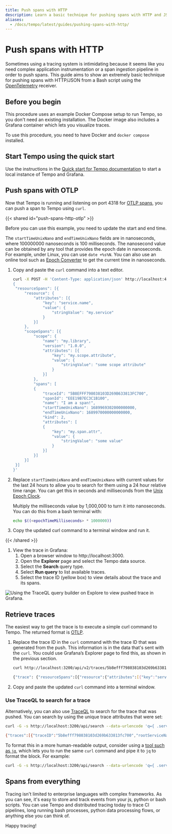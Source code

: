 ```yaml
---
title: Push spans with HTTP
description: Learn a basic technique for pushing spans with HTTP and JSON
aliases:
  - /docs/tempo/latest/guides/pushing-spans-with-http/
---
```


# Push spans with HTTP

Sometimes using a tracing system is intimidating because it seems like you need complex application instrumentation
or a span ingestion pipeline in order to push spans. This guide aims to show an extremely basic technique for
pushing spans with HTTP/JSON from a Bash script using the [OpenTelemetry](https://opentelemetry.io/docs/specs/otlp/) receiver.

## Before you begin

This procedure uses an example Docker Compose setup to run Tempo, so you don't need an existing installation. The Docker image also includes a Grafana container which lets you visualize traces.

To use this procedure, you need to have Docker and `docker compose` installed.

## Start Tempo using the quick start

Use the instructions in the [Quick start for Tempo documentation](https://grafana.com/docs/tempo/<TEMPO_VERSION>/getting-started/docker-example/) to start a local instance of Tempo and Grafana.

## Push spans with OTLP

Now that Tempo is running and listening on port 4318 for [OTLP spans](https://opentelemetry.io/docs/specs/otlp/#otlphttp), you can push a span to Tempo using `curl`.

{{< shared id="push-spans-http-otlp" >}}

Before you can use this example, you need to update the start and end time.

The `startTimeUnixNano` and `endTimeUnixNano` fields are in nanoseconds, where 100000000 nanoseconds is 100 milliseconds. The nanosecond value can be obtained by any tool that provides the epoch date in nanoseconds.
For example, under Linux, you can use `date +%s%N`.
You can also use an online tool such as [Epoch Converter](https://www.epochconverter.com/) to get the current time in nanoseconds.

1. Copy and paste the `curl` command into a text editor.

   ```bash
   curl -X POST -H 'Content-Type: application/json' http://localhost:4318/v1/traces -d '
   {
   	"resourceSpans": [{
       	"resource": {
           	"attributes": [{
               	"key": "service.name",
               	"value": {
                   	"stringValue": "my.service"
               	}
           	}]
       	},
       	"scopeSpans": [{
           	"scope": {
               	"name": "my.library",
               	"version": "1.0.0",
               	"attributes": [{
                   	"key": "my.scope.attribute",
                   	"value": {
                       	"stringValue": "some scope attribute"
                   	}
               	}]
           	},
           	"spans": [
           	{
               	"traceId": "5B8EFFF798038103D269B633813FC700",
               	"spanId": "EEE19B7EC3C1B100",
               	"name": "I am a span!",
               	"startTimeUnixNano": 1689969302000000000,
               	"endTimeUnixNano": 1689970000000000000,
               	"kind": 2,
               	"attributes": [
               	{
                   	"key": "my.span.attr",
                   	"value": {
                       	"stringValue": "some value"
                   	}
               	}]
           	}]
       	}]
   	}]
   }'
   ```

1. Replace `startTimeUnixNano` and `endTimeUnixNano` with current values for the last 24 hours to allow you to search for them using a 24 hour relative time range. You can get this in seconds and milliseconds from the [Unix Epoch Clock](https://www.epochconverter.com/).

   Multiply the milliseconds value by 1,000,000 to turn it into nanoseconds. You can do this from a bash terminal with:

   ```bash
   echo $((<epochTimeMilliseconds> * 1000000))
   ```

1. Copy the updated curl command to a terminal window and run it.

{{< /shared >}}

1. View the trace in Grafana:
   1. Open a browser window to http://localhost:3000.
   1. Open the **Explorer** page and select the Tempo data source.
   1. Select the **Search** query type.
   1. Select **Run query** to list available traces.
   1. Select the trace ID (yellow box) to view details about the trace and its spans.

![Using the TraceQL query builder on Explore to view pushed trace in Grafana.](/static/img/docs/tempo/push-spans-search-span-grafana.png "View the span in Grafana")

## Retrieve traces

The easiest way to get the trace is to execute a simple curl command to Tempo. The returned format is [OTLP](https://github.com/open-telemetry/opentelemetry-proto/blob/main/opentelemetry/proto/trace/v1/trace.proto).

1. Replace the trace ID in the `curl` command with the trace ID that was generated from the push. This information is in the data that's sent with the `curl`. You could use Grafana’s Explorer page to find this, as shown in the previous section.

   ```bash
   curl http://localhost:3200/api/v2/traces/5b8efff798038103d269b633813fc700

   {"trace": {"resourceSpans":[{"resource":{"attributes":[{"key":"service.name","value":{"stringValue":"my.service"}}]},"scopeSpans":[{"scope":{"name":"my.library","version":"1.0.0"},"spans":[{"traceId":"W47/95gDgQPSabYzgT/HAA==","spanId":"7uGbfsPBsQA=","name":"I am a span!","kind":"SPAN_KIND_SERVER","startTimeUnixNano":"1689969302000000000","endTimeUnixNano":"1689970000000000000","attributes":[{"key":"my.span.attr","value":{"stringValue":"some value"}}],"status":{}}]}]}]}}
   ```

1. Copy and paste the updated `curl` command into a terminal window.

### Use TraceQL to search for a trace

Alternatively, you can also use [TraceQL](https://grafana.com/docs/tempo/<TEMPO_VERSION>/traceql/) to search for the trace that was pushed.
You can search by using the unique trace attributes that were set:

```bash
curl -G -s http://localhost:3200/api/search --data-urlencode 'q={ .service.name = "my.service" }'

{"traces":[{"traceID":"5b8efff798038103d269b633813fc700","rootServiceName":"my.service","rootTraceName":"I am a span!","startTimeUnixNano":"1694718625557000000","durationMs":10000,"spanSet":{"spans":[{"spanID":"eee19b7ec3c1b100","startTimeUnixNano":"1694718625557000000","durationNanos":"10000000000","attributes":[{"key":"service.name","value":{"stringValue":"my.service"}}]}],"matched":1},"spanSets":[{"spans":[{"spanID":"eee19b7ec3c1b100","startTimeUnixNano":"1694718625557000000","durationNanos":"10000000000","attributes":[{"key":"service.name","value":{"stringValue":"my.service"}}]}],"matched":1}]}],"metrics":{"inspectedBytes":"292781","completedJobs":1,"totalJobs":1}}
```

To format this in a more human-readable output, consider using a [tool such as `jq`](https://jqlang.github.io/jq/), which lets you to run the same `curl` command and pipe it to `jq` to format the block. For example:

```bash
curl -G -s http://localhost:3200/api/search --data-urlencode 'q={ .service.name = "my.service" }' | jq
```

## Spans from everything

Tracing isn't limited to enterprise languages with complex frameworks.
As you can see, it's easy to store and track events from your js, python or bash scripts.
You can use Tempo and distributed tracing today to trace CI pipelines, long running bash processes, python data processing flows, or anything else
you can think of.

Happy tracing!
